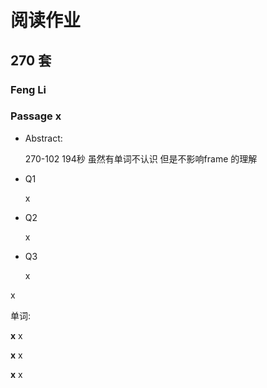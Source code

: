 # 阅读作业

## 270 套

### Feng Li

### Passage x

- Abstract:

  270-102 194秒 虽然有单词不认识 但是不影响frame 的理解

- Q1

  x

- Q2

  x

- Q3

  x

x

单词:

**x** x

**x** x

**x** x